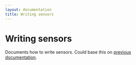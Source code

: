 ```yaml
---
layout: documentation
title: Writing sensors
---
```

# Writing sensors

Documents how to write sensors.  Could base this on [previous documentation](https://code.google.com/p/wattdepot/wiki/WritingSensors).
